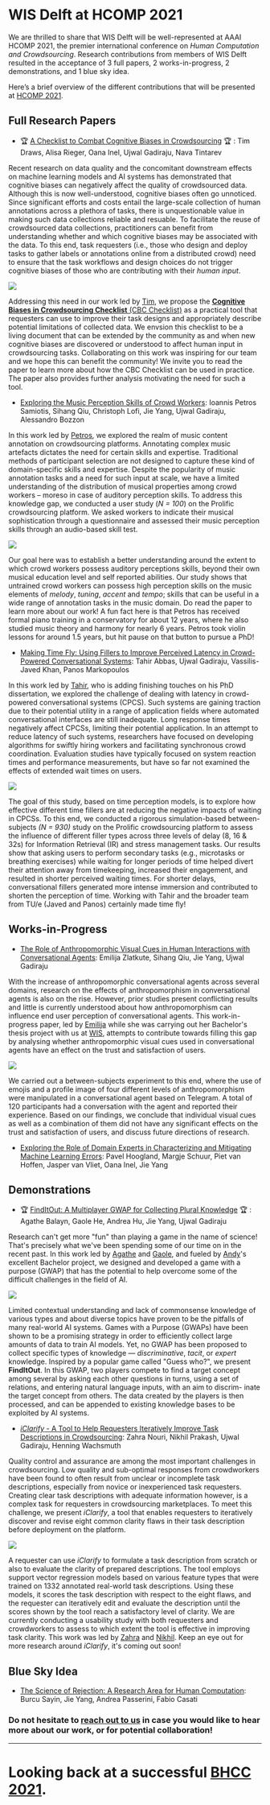 # WIS Delft at HCOMP 2021 

We are thrilled to share that WIS Delft will be well-represented at AAAI HCOMP 2021, the premier international conference on *Human Computation and Crowdsourcing*. Research contributions from members of WIS Delft resulted in the acceptance of 3 full papers, 2 works-in-progress, 2 demonstrations, and 1 blue sky idea. 

Here’s a brief overview of the different contributions that will be presented at [HCOMP 2021](https://www.humancomputation.com). 

## Full Research Papers

-  &#127942; [A Checklist to Combat Cognitive Biases in Crowdsourcing](https://ujwalgadiraju.com/Publications/HCOMP2021b.pdf) &#127942; : Tim Draws, Alisa Rieger, Oana Inel, Ujwal Gadiraju, Nava Tintarev

Recent research on data quality and the concomitant downstream effects on machine learning models and AI systems has demonstrated that cognitive biases can negatively affect the quality of crowdsourced data. Although this is now well-understood, cognitive biases often go unnoticed. Since significant efforts and costs entail the large-scale collection of human annotations across a plethora of tasks, there is unquestionable value in making such data collections reliable and resuable. To facilitate the reuse of crowdsourced data collections, practitioners can benefit from understanding whether and which cognitive biases may be associated with the data. To this end, task requesters (i.e., those who design and deploy tasks to gather labels or annotations online from a distributed crowd) need to ensure that the task workflows and design choices do not trigger cognitive biases of those who are contributing with their *human input*. 

![](https://media.istockphoto.com/photos/head-with-a-puzzle-inside-and-an-inscription-bias-picture-id1321088893?b=1&k=20&m=1321088893&s=170667a&w=0&h=e-xe-v5ZC5gK92dCAQ4QQr1AWqVgeG9yFjgzSU-c8qY=)

Addressing this need in our work led by [Tim](https://timdraws.net), we propose the [**Cognitive Biases in Crowdsourcing Checklist** (CBC Checklist)](https://osf.io/g5b82/) as a practical tool that requesters can use to improve their task designs and appropriately describe potential limitations of collected data. We envsion this checklist to be a living document that can be extended by the community as and when new cognitive biases are discovered or understood to affect human input in crowdsourcing tasks. Collaborating on this work was inspiring for our team and we hope this can benefit the community! We invite you to read the paper to learn more about how the CBC Checklist can be used in practice. The paper also provides further analysis motivating the need for such a tool. 

- [Exploring the Music Perception Skills of Crowd Workers](https://ujwalgadiraju.com/Publications/HCOMP2021c.pdf): Ioannis Petros Samiotis, Sihang Qiu, Christoph Lofi, Jie Yang, Ujwal Gadiraju, Alessandro Bozzon

In this work led by [Petros](https://www.wis.ewi.tudelft.nl/samiotis), we explored the realm of music content annotation on crowdsourcing platforms. Annotating complex music artefacts dictates the need for certain skills and expertise. Traditional methods of participant selection are not designed to capture these kind of domain-specific skills and expertise. Despite the popularity of music annotation tasks and a need for such input at scale, we have a limited understanding of the distribution of musical properties among crowd workers – moreso in case of auditory perception skills. To address this knowledge gap, we conducted a user study (*N = 100*) on the Prolific crowdsourcing platform. We asked workers to indicate their musical sophistication through a questionnaire and assessed their music perception skills through an audio-based skill test. 

![](https://images.unsplash.com/photo-1511379938547-c1f69419868d?ixid=MnwxMjA3fDB8MHxwaG90by1wYWdlfHx8fGVufDB8fHx8&ixlib=rb-1.2.1&auto=format&fit=crop&w=1170&q=80)

Our goal here was to establish a better understanding around the extent to which crowd workers possess auditory perceptions skills, beyond their own musical education level and self reported abilities. Our study shows that untrained crowd workers can possess high perception skills on the music elements of *melody*, *tuning*, *accent* and *tempo*; skills that can be useful in a wide range of annotation tasks in the music domain. Do read the paper to learn more about our work! A fun fact here is that Petros has received formal piano training in a conservatory for about 12 years, where he also studied music theory and harmony for nearly 6 years. Petros took violin lessons for around 1.5 years, but hit pause on that button to pursue a PhD!

- [Making Time Fly: Using Fillers to Improve Perceived Latency in Crowd-Powered Conversational Systems](https://ujwalgadiraju.com/Publications/HCOMP2021a.pdf): Tahir Abbas, Ujwal Gadiraju, Vassilis-Javed Khan, Panos Markopoulos

In this work led by [Tahir](https://www.wis.ewi.tudelft.nl/abbas), who is adding finishing touches on his PhD dissertation, we explored the challenge of dealing with latency in crowd-powered conversational systems (CPCS). Such systems are gaining traction due to their potential utility in a range of application fields where automated conversational interfaces are still inadequate. Long response times negatively affect CPCSs, limiting their potential application. In an attempt to reduce latency of such systems, researchers have focused on developing algorithms for swiftly hiring workers and facilitating synchronous crowd coordination. Evaluation studies have typically focused on system reaction times and performance measurements, but have so far not examined the effects of extended wait times on users. 

![](https://media.istockphoto.com/photos/time-flies-picture-id519548561?b=1&k=20&m=519548561&s=170667a&w=0&h=zv4DX47MEAuLW0-cv3ol6RtLQIP1aNe-pWs4g2XK8vU=)

The goal of this study, based on time perception models, is to explore how effective different time fillers are at reducing the negative impacts of waiting in CPCSs. To this end, we conducted a rigorous simulation-based between-subjects *(N = 930)* study on the Prolific crowdsourcing platform to assess the influence of different filler types across three levels of delay (8, 16 & 32s) for Information Retrieval (IR) and stress management tasks. Our results show that asking users to perform secondary tasks (e.g., microtasks or breathing exercises) while waiting for longer periods of time helped divert their attention away from timekeeping, increased their engagement, and resulted in shorter perceived waiting times. For shorter delays, conversational fillers generated more intense immersion and contributed to shorten the perception of time. Working with Tahir and the broader team from TU/e (Javed and Panos) certainly made time fly!

## Works-in-Progress


- [The Role of Anthropomorphic Visual Cues in Human Interactions with Conversational Agents](https://ujwalgadiraju.com/Publications/HCOMP2021d.pdf): Emilija Zlatkute, Sihang Qiu, Jie Yang, Ujwal Gadiraju

With the increase of anthropomorphic conversational agents across several domains, research on the effects of anthropomorphism in conversational agents is also on the rise. However, prior studies present conflicting results and little is currently understood about how anthropomorphism can influence end user perception of conversational agents. This work-in-progress paper, led by [Emilija](https://www.linkedin.com/in/emilija-zlatkute/) while she was carrying out her Bachelor's thesis project with us at [WIS](https://www.wis.ewi.tudelft.nl), attempts to contribute towards filling this gap by analysing whether anthropomorphic visual cues used in conversational agents have an effect on the trust and satisfaction of users. 

![](https://media.istockphoto.com/photos/funny-pumpkins-with-faces-on-pastel-blue-background-with-copy-space-picture-id1271779055?b=1&k=20&m=1271779055&s=170667a&w=0&h=pOnRm-lq3kdjgdDd1LYUhiUseG2FKzW9rulko5YI8f8=)

We carried out a between-subjects experiment to this end, where the use of emojis and a profile image of four different levels of anthropomorphism were manipulated in a conversational agent based on Telegram. A total of 120 participants had a conversation with the agent and reported their experience. Based on our findings, we conclude that individual visual cues as well as a combination of them did not have any significant effects on the trust and satisfaction of users, and discuss future directions of research.

- [Exploring the Role of Domain Experts in Characterizing and Mitigating Machine Learning Errors](https://yangjiera.github.io/pdf/hoogland2021hcomp.pdf): Pavel Hoogland, Margje Schuur, Piet van Hoffen, Jasper van Vliet, Oana Inel, Jie Yang


## Demonstrations

-  &#127942; [FindItOut: A Multiplayer GWAP for Collecting Plural Knowledge](https://ujwalgadiraju.com/Publications/HCOMP2021e.pdf) &#127942; : Agathe Balayn, Gaole He, Andrea Hu, Jie Yang, Ujwal Gadiraju

Research can't get more "fun" than playing a game in the name of science! That's precisely what we've been spending some of our time on in the recent past. In this work led by [Agathe](https://www.wis.ewi.tudelft.nl/balayn) and [Gaole](https://richardhgl.github.io), and fueled by [Andy](https://www.linkedin.com/in/andrea-hu-12b2141b4)'s excellent Bachelor project, we designed and developed a game with a purpose (GWAP) that has the potential to help overcome some of the difficult challenges in the field of AI. 

![](https://images.unsplash.com/photo-1534423861386-85a16f5d13fd?ixid=MnwxMjA3fDB8MHxwaG90by1wYWdlfHx8fGVufDB8fHx8&ixlib=rb-1.2.1&auto=format&fit=crop&w=1170&q=80)

Limited contextual understanding and lack of commonsense knowledge of various types and about diverse topics have proven to be the pitfalls of many real-world AI systems. Games with a Purpose (GWAPs) have been shown to be a promising strategy in order to efficiently collect large amounts of data to train AI models. Yet, no GWAP has been proposed to collect specific types of knowledge — *discriminative*, *tacit*, or *expert* knowledge. Inspired by a popular game called "Guess who?", we present **FindItOut**. In this GWAP, two players compete to find a target concept among several by asking each other questions in turns, using a set of relations, and entering natural language inputs, with an aim to discrim- inate the target concept from others. The data created by the players is then processed, and can be appended to existing knowledge bases to be exploited by AI systems.

- [*iClarify* - A Tool to Help Requesters Iteratively Improve Task Descriptions in Crowdsourcing](https://ujwalgadiraju.com/Publications/HCOMP2021f.pdf): Zahra Nouri, Nikhil Prakash, Ujwal Gadiraju, Henning Wachsmuth

Quality control and assurance are among the most important challenges in crowdsourcing. Low quality and sub-optimal responses from crowdworkers have been found to often result from unclear or incomplete task descriptions, especially from novice or inexperienced task requesters. Creating clear task descriptions with adequate information however, is a complex task for requesters in crowdsourcing marketplaces. To meet this challenge, we present *iClarify*, a tool that enables requesters to iteratively discover and revise eight common clarity flaws in their task description before deployment on the platform.

![](https://media.istockphoto.com/photos/laptop-computer-with-magnifying-glass-as-a-symbol-for-searching-on-picture-id1269819070?b=1&k=20&m=1269819070&s=170667a&w=0&h=incq7yg0H4ZbcCqw4Rw9kqO1IUikxG6ierIHvKVtx2o=)

A requester can use *iClarify* to formulate a task description from scratch or also to evaluate the clarity of prepared descriptions. The tool employs support vector regression models based on various feature types that were trained on 1332 annotated real-world task descriptions. Using these models, it scores the task description with respect to the eight flaws, and the requester can iteratively edit and evaluate the description until the scores shown by the tool reach a satisfactory level of clarity. We are currently conducting a usability study with both requesters and crowdworkers to assess to which extent the tool is effective in improving task clarity. This work was led by [Zahra](https://www.uni-paderborn.de/person/35802) and [Nikhil](https://nix07.github.io). Keep an eye out for more research around *iClarify*, it's coming out soon!

## Blue Sky Idea

- [The Science of Rejection: A Research Area for Human Computation](https://yangjiera.github.io/pdf/sayin2021hcomp.pdf): Burcu Sayin, Jie Yang, Andrea Passerini, Fabio Casati

### Do not hesitate to [reach out to us](u.k.gadiraju@tudelft.nl) in case you would like to hear more about our work, or for potential collaboration!


----


# Looking back at a successful [BHCC 2021](https://chinederland.nl/2021/12/bhcc-2021-a-retrospective/).
